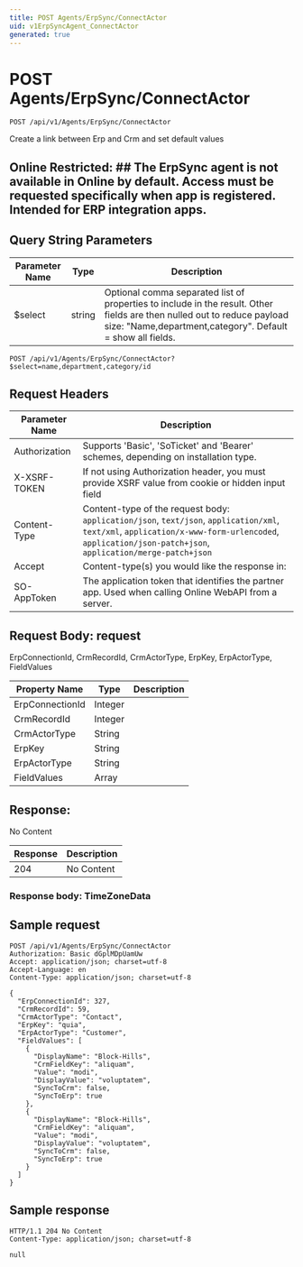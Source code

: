 ```yaml
---
title: POST Agents/ErpSync/ConnectActor
uid: v1ErpSyncAgent_ConnectActor
generated: true
---
```


# POST Agents/ErpSync/ConnectActor

```http
POST /api/v1/Agents/ErpSync/ConnectActor
```

Create a link between Erp and Crm and set default values


## Online Restricted: ## The ErpSync agent is not available in Online by default. Access must be requested specifically when app is registered. Intended for ERP integration apps.






## Query String Parameters

| Parameter Name | Type |  Description |
|----------------|------|--------------|
| $select | string |  Optional comma separated list of properties to include in the result. Other fields are then nulled out to reduce payload size: "Name,department,category". Default = show all fields. |

```http
POST /api/v1/Agents/ErpSync/ConnectActor?$select=name,department,category/id
```


## Request Headers

| Parameter Name | Description |
|----------------|-------------|
| Authorization  | Supports 'Basic', 'SoTicket' and 'Bearer' schemes, depending on installation type. |
| X-XSRF-TOKEN   | If not using Authorization header, you must provide XSRF value from cookie or hidden input field |
| Content-Type | Content-type of the request body: `application/json`, `text/json`, `application/xml`, `text/xml`, `application/x-www-form-urlencoded`, `application/json-patch+json`, `application/merge-patch+json` |
| Accept         | Content-type(s) you would like the response in:  |
| SO-AppToken | The application token that identifies the partner app. Used when calling Online WebAPI from a server. |

## Request Body: request 

ErpConnectionId, CrmRecordId, CrmActorType, ErpKey, ErpActorType, FieldValues 

| Property Name | Type |  Description |
|----------------|------|--------------|
| ErpConnectionId | Integer |  |
| CrmRecordId | Integer |  |
| CrmActorType | String |  |
| ErpKey | String |  |
| ErpActorType | String |  |
| FieldValues | Array |  |

## Response:

No Content

| Response | Description |
|----------------|-------------|
| 204 | No Content |

### Response body: TimeZoneData


## Sample request

```http!
POST /api/v1/Agents/ErpSync/ConnectActor
Authorization: Basic dGplMDpUamUw
Accept: application/json; charset=utf-8
Accept-Language: en
Content-Type: application/json; charset=utf-8

{
  "ErpConnectionId": 327,
  "CrmRecordId": 59,
  "CrmActorType": "Contact",
  "ErpKey": "quia",
  "ErpActorType": "Customer",
  "FieldValues": [
    {
      "DisplayName": "Block-Hills",
      "CrmFieldKey": "aliquam",
      "Value": "modi",
      "DisplayValue": "voluptatem",
      "SyncToCrm": false,
      "SyncToErp": true
    },
    {
      "DisplayName": "Block-Hills",
      "CrmFieldKey": "aliquam",
      "Value": "modi",
      "DisplayValue": "voluptatem",
      "SyncToCrm": false,
      "SyncToErp": true
    }
  ]
}
```

## Sample response

```http_
HTTP/1.1 204 No Content
Content-Type: application/json; charset=utf-8

null
```